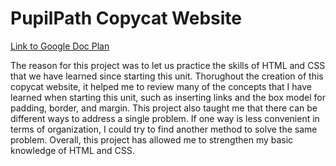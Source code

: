 # PupilPath Copycat Website

[Link to Google Doc Plan](https://docs.google.com/document/d/1b0bY-4HrpBDPlIQK48r36omNteRSMei9rFxrAgnXFSc/edit)


The reason for this project was to let us practice the skills of HTML and CSS that we have learned since starting this unit. Thorughout the creation of this copycat website, it helped me to review many of the concepts that I have learned when starting this unit, such as inserting links and the box model for padding, border, and margin. This project also taught me that there can be different ways to address a single problem. If one way is less convenient in terms of organization, I could try to find another method to solve the same problem. Overall, this project has allowed me to strengthen my basic knowledge of HTML and CSS.